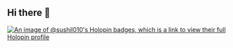 ## Hi there 👋

<!--
**Sushil010/Sushil010** is a ✨ _special_ ✨ repository because its `README.md` (this file) appears on your GitHub profile.

Here are some ideas to get you started:

- 🔭 I’m currently working on ...
- 🌱 I’m currently learning ...
- 👯 I’m looking to collaborate on ...
- 🤔 I’m looking for help with ...
- 💬 Ask me about ...
- 📫 How to reach me: ...
- 😄 Pronouns: ...
- ⚡ Fun fact: ...
-->

[![An image of @sushil010's Holopin badges, which is a link to view their full Holopin profile](https://holopin.me/sushil010)](https://holopin.io/@sushil010)
